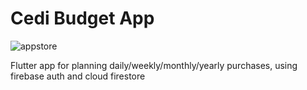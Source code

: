 # Cedi Budget App
![appstore](https://user-images.githubusercontent.com/76905438/110205336-4fc96380-7e6f-11eb-884f-e8bbe98e17fc.png)

Flutter app for planning daily/weekly/monthly/yearly purchases, using firebase auth and cloud firestore




